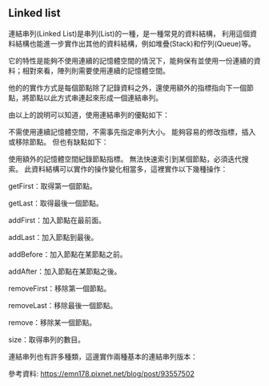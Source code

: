 ##  Linked list
連結串列(Linked List)是串列(List)的一種，是一種常見的資料結構，
利用這個資料結構也能進一步實作出其他的資料結構，例如堆疊(Stack)和佇列(Queue)等。

它的特性是能夠不使用連續的記憶體空間的情況下，能夠保有並使用一份連續的資料；相對來看，陣列則需要使用連續的記憶體空間。

他的的實作方式是每個節點除了記錄資料之外，還使用額外的指標指向下一個節點，將節點以此方式串連起來形成一個連結串列。

由以上的說明可以知道，使用連結串列的優點如下：

不需使用連續記憶體空間，不需事先指定串列大小。
能夠容易的修改指標，插入或移除節點。
但也有缺點如下：

使用額外的記憶體空間紀錄節點指標。
無法快速索引到某個節點，必須迭代搜索。
此資料結構可以實作的操作變化相當多，這裡實作以下幾種操作：

getFirst：取得第一個節點。

getLast：取得最後一個節點。

addFirst：加入節點在最前面。

addLast：加入節點到最後。

addBefore：加入節點在某節點之前。

addAfter：加入節點在某節點之後。

removeFirst：移除第一個節點。

removeLast：移除最後一個節點。

remove：移除某一個節點。

size：取得串列的數目。

連結串列也有許多種類，這邊實作兩種基本的連結串列版本：









參考資料: https://emn178.pixnet.net/blog/post/93557502
